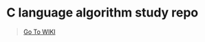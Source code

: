 # C language algorithm study repo

> [Go To WIKI](https://github.com/Park-SeungWoo/c_algorithm_study/wiki)
